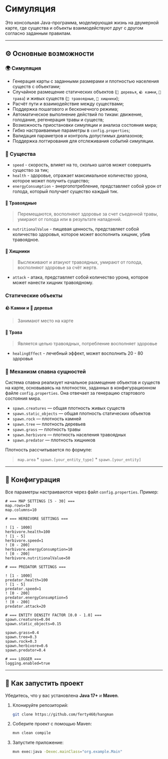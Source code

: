 # Симуляция

Это консольная Java-программа, моделирующая жизнь на двумерной карте,
где существа и объекты взаимодействуют друг с другом согласно заданным правилам.

---

## ⚙️ Основные возможности

### 🌍 Симуляция

- Генерация карты с заданными размерами и плотностью населения существ с объектами;
- Случайное размещение статических объектов (`🌳 деревья`, `🪨 камни`, `🌿 трава`) и живых существ (`🦌 травоядные`, `🦁 хищники`);
- Расчёт пути и взаимодействие между существами;
- Поддержка пошагового и бесконечного режима;
- Автоматическое выполнение действий по тикам: движение, голодание, регенерация травы и существ;
- Возможность приостановки симуляции и анализа состояния мира;
- Гибко настраиваемые параметры в `config.properties`;
- Валидация параметров и контроль допустимых диапазонов;
- Поддержка логгирования для отслеживания событий симуляции.

### 🧬 Существа

- `speed` - скорость, влияет на то, сколько шагов может совершить существо за тик;
- `health` - здоровье, отражает максимальное количество урона, которое может получить существо;
- `energyConsumption` - энергопотребление, представляет собой урон от голода, который получает существо каждый тик.

#### 🦌 Травоядные 

> Перемещаются, восполняют здоровье за счет съеденной травы, умирают от голода или в результате нападений.

- `nutritionalValue` - пищевая ценность, представляет собой количество здоровья, которое может восполнить хищник, убив травоядное.

#### 🦁 Хищники

> Выслеживают и атакуют травоядных, умирают от голода, восполняют здоровье за счёт жертв.

- `attack` - атака, представляет собой количество урона, которое может нанести хищник травоядному.

### Статические объекты

#### 🪨 Камни и 🌳 деревья

> Занимают место на карте

#### 🌿 Трава

> Является целью травоядных, потребление восполняет здоровье

- `healingEffect` - лечебный эффект, может восполнить 20 - 80 здоровья

### 🐣 Механизм спавна сущностей

Система спавна реализует начальное размещение объектов и существ на карте, основываясь на плотностях, заданных в конфигурационном файле `config.properties`. Она отвечает за генерацию стартового состояния мира.

- `spawn.creatures` — общая плотность живых существ
- `spawn.static_objects` — общая плотность статических объектов
- `spawn.rock` — плотность камней
- `spawn.tree` — плотность деревьев
- `spawn.grass` — плотность травы
- `spawn.herbivore` — плотность населения травоядных
- `spawn.predator` — плотность хищников

Плотность рассчитывается по формуле:  
> `map.area` * `spawn.[your_entity_type]` * `spawn.[your_entity]`

---

## 🧾 Конфигурация

Все параметры настраиваются через файл `config.properties`. Пример:

   ```properties
   # === MAP SETTINGS [5 - 30] ===
   map.rows=10
   map.columns=10
   
   # === HERBIVORE SETTINGS ===
   
   ! [1 - 1000]
   herbivore.health=100
   ! [1 - 5]
   herbivore.speed=1
   ! [0 - 200]
   herbivore.energyConsumption=10
   ! [0 - 200]
   herbivore.nutritionalValue=50
   
   # === PREDATOR SETTINGS ===
   
   ! [1 - 1000]
   predator.health=100
   ! [1 - 5]
   predator.speed=1
   ! [0 - 200]
   predator.energyConsumption=5
   ! [0 - 200]
   predator.attack=20
   
   # === ENTITY DENSITY FACTOR [0.0 - 1.0] ===
   spawn.creatures=0.04
   spawn.static_objects=0.15
   
   spawn.grass=0.4
   spawn.tree=0.3
   spawn.rock=0.3
   spawn.herbivore=0.6
   spawn.predator=0.4
   
   # === LOGGER ===
   logging.enabled=true
   ```

---

## 🚀 Как запустить проект

Убедитесь, что у вас установлена **Java 17+** и **Maven**.

1. Клонируйте репозиторий:

   ```bash
   git clone https://github.com/ferty460/hangman
   ```

2. Соберите проект с помощью Maven:

   ```bash
   mvn clean compile
   ```

3. Запустите приложение:

   ```bash
   mvn exec:java -Dexec.mainClass="org.example.Main"
   ```